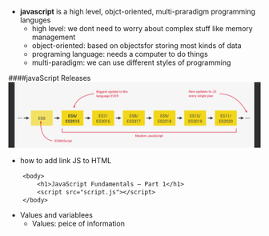 
+ **javascript** is a high level, objct-oriented, multi-praradigm programming languges
  + high level: we dont need to worry about complex stuff like memory management
  + object-oriented: based on objectsfor storing most kinds of data
  + programing language: needs a computer to do things
  + multi-paradigm: we can use different styles of programming

####javaScript Releases
![Release](./JavaScript_Assets/javascript_releases.png)

+ how to add link JS to HTML
```
    <body>
        <h1>JavaScript Fundamentals – Part 1</h1>
        <script src="script.js"></script>
    </body>
```

+ Values and variablees
  + Values: peice of information
